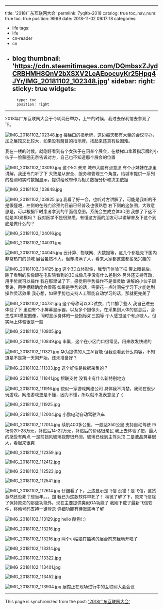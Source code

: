
---
title: '2018广东互联网大会'
permlink: 7yqltb-2018
catalog: true
toc_nav_num: true
toc: true
position: 9999
date: 2018-11-02 09:17:18
categories:
- life
tags:
- life
- cn-reader
- cn
- blog
thumbnail: 'https://cdn.steemitimages.com/DQmbsxZJydCRBHMH8QnV2bXSXV2LeAEpocuyKr25Hpq4JYr/IMG_20181102_102348.jpg'
sidebar:
    right:
        sticky: true
widgets:
    -
        type: toc
        position: right
---


2018年广东互联网大会于今明两日举办，上午的时候，我过去保利馆去参观了下。

![IMG_20181102_102348.jpg](https://cdn.steemitimages.com/DQmbsxZJydCRBHMH8QnV2bXSXV2LeAEpocuyKr25Hpq4JYr/IMG_20181102_102348.jpg)
楼梯口的指示牌，这边每天都有大量的会议举办，加之展馆又比较大，如果没有醒目的指示牌，找起来还真有些困难。

我在一楼的时候，就刚好看到有个女孩子在问某个展会，在楼梯口拿着指示牌的小伙子一脸蒙圈无奈告诉对方，自己也不知道那个展会的位置

![IMG_20181102_103010.jpg](https://cdn.steemitimages.com/DQmTovMtkuLz3RvGU1TdX7X7fvzQgDBVmbbtKnxfbzadxJd/IMG_20181102_103010.jpg)
这个5G 未来 城市大脑有点意思
有个小妹妹在那里讲解，我还专门听了下
大致是从安全、服务和管理三个角度，给城市提供一系列的检测和实时数据显示，提供给政府作为相关数据分析和决策依据

![IMG_20181102_103848.jpg](https://cdn.steemitimages.com/DQmVCeqLmnKfxeev1uTvBpZzM1QwMdUnpqKvj6ADohFEX62/IMG_20181102_103848.jpg)


![IMG_20181102_103825.jpg](https://cdn.steemitimages.com/DQmNN3DXn9iPxqrT7PUWh2g8uPSPM12FDcfW573Mjhg2r8e/IMG_20181102_103825.jpg)
我看了好一会，也听对方讲解了，可能是我听的不是很懂吧，左侧的在线门诊预约目前已经普及也很熟悉
右下侧的这张图，大致意思是，可以根据平时患者拿到的平面信息图，系统会生成立体3D图
我想了下这不就是3D建模吗？
我对医学不是很熟悉，有懂这方面的朋友可以讲解普及下这个到底是做什么的？

![IMG_20181102_104016.jpg](https://cdn.steemitimages.com/DQmS1THw1LJjTwLmf29daxiJQyUXKKo1mjx1Lj1xfbUuBFE/IMG_20181102_104016.jpg)

![IMG_20181102_104031.jpg](https://cdn.steemitimages.com/DQme37H46aY6FHnWJYeGj7y4R5GUJBkcoFTVq8J46jcY9cm/IMG_20181102_104031.jpg)

![IMG_20181102_104045.jpg](https://cdn.steemitimages.com/DQmP2uDHX3vq93Y6Hv5uNyzM4GhV3xHpQYjHoqzt8BXxqCA/IMG_20181102_104045.jpg)
云计算、物联网、大数据等，这几个都是先下国内非常热门的领域
展台虽然不大，但却挤满了人，看来大家都这些都蛮感兴趣的


![IMG_20181102_104125.jpg](https://cdn.steemitimages.com/DQmf7JYQFDRuD7E4hzg1HeZnfHZNjpeh6JTw1XRBTBTBawx/IMG_20181102_104125.jpg)
这个3D立体影像，我专门体验了把
带上眼镜后，除了看到的影像跟在电影院看到的3D成像几乎没有什么差别外
另外还支持互动，用手势就可以操作
我在那里试了下，感觉用手势操作不是很灵敏
讲解的小伙子跟我讲，用手柄精确度会很高
如果是手势的话，需要花一点时间先学习下才能达到操作灵活效果
我心想，如果手势也支持人工智能自动学习的话，那就更完美了

![IMG_20181102_104731.jpg](https://cdn.steemitimages.com/DQmcosv1EtuDuijitiv3WZJygPHvjEYUnzxW93ip7s39ari/IMG_20181102_104731.jpg)
这个号称可以3D试衣，门口排了些人
我自己进去体验了下
里边有个小屏幕显示器，以及多个摄像头，在采集到人体的信息后，会生成3D模型图像，同时显示身体的一些指标如三围等
个人感觉这个有点唬人，但实际上体验很是一般

![IMG_20181102_110805.jpg](https://cdn.steemitimages.com/DQmPU8nRe1SpTzoTobcgHAAJyzMMWMhzXNxKh9j2JZCjJ6N/IMG_20181102_110805.jpg)

![IMG_20181102_110849.jpg](https://cdn.steemitimages.com/DQmP31NAdKYY564JVGNTQXYVJfVFEZ7exEdX5kd1tQtXNFS/IMG_20181102_110849.jpg)
丰巢，这个在小区门口很常见，用来收发快递的

![IMG_20181102_111321.jpg](https://cdn.steemitimages.com/DQmP1psWqbjCDRQvgxrzXFanSe29fRtykwTPd94T7iXER7i/IMG_20181102_111321.jpg)
华为提供的人工AI智能
但我没看到什么内容，不知道是不是第一天刚开始，还未准备好？

![IMG_20181102_111333.jpg](https://cdn.steemitimages.com/DQmTydZwsTEDW5ybWcXMt6SJwFDRUnQzsxVXLDunGb8DwwY/IMG_20181102_111333.jpg)
这个好像是数据采集的？

![IMG_20181102_111841.jpg](https://cdn.steemitimages.com/DQmSri68wjdPcLaoHEsfkHB5we1gWBuSzy1u6eRBPiRbgxr/IMG_20181102_111841.jpg)
银联支付
没看出有什么新特别地方

![IMG_20181102_111916.jpg](https://cdn.steemitimages.com/DQmP4y7Mrc2vrSWBNAbfVMczwTZUafD9xrQhZARkXEaHJoP/IMG_20181102_111916.jpg)
貌似一家游戏网络公司
具体我不清楚，我现在很少玩游戏，网络游戏更是不懂，因为不懂，所以就不发表意见了 :)

![IMG_20181102_111925.jpg](https://cdn.steemitimages.com/DQmPWtKndtE7mRxapAFtva5Q3FWWbM7juq3YwEk34Bfi1g3/IMG_20181102_111925.jpg)

![IMG_20181102_112004.jpg](https://cdn.steemitimages.com/DQmcxVrxuet4opkjBXPg1jzf3g6sNMs6Cboo5td7EZmzFKp/IMG_20181102_112004.jpg)
小鹏电动自动驾驶汽车

![IMG_20181102_112014.jpg](https://cdn.steemitimages.com/DQmaJDvMEvt3QmenZBsWRazBkVZGQCCNh6v2aaczm9TykG8/IMG_20181102_112014.jpg)
续航400多公里，一般达350公里
支持自动驾驶
市场价20-28万元，补贴后14-22万元，补贴后的价格很亲民
我上去体验了把，最大的感受有两点
一是前挡风玻璃视野很开阔，玻璃已经到主驾头顶
二是液晶屏幕很大，看起来很爽

![IMG_20181102_112359.jpg](https://cdn.steemitimages.com/DQmPqBoGL6TeXmjLQNy3tR1YwJZppwtSVhiWSejf19uBiht/IMG_20181102_112359.jpg)

![IMG_20181102_112412.jpg](https://cdn.steemitimages.com/DQmYHq3fs9gpzK3ybTUUqDc44TbqzzLytom6EZPSq8FiY3u/IMG_20181102_112412.jpg)

![IMG_20181102_112523.jpg](https://cdn.steemitimages.com/DQmUzmkQn9PUDn5YzwA9qgcvNN4VyLr38n98R8p1rrd8FvE/IMG_20181102_112523.jpg)

![IMG_20181102_112541.jpg](https://cdn.steemitimages.com/DQmQE8VWsZQgm4JviCZEcpubep7TRCPXX4Jjt7F1JreCsfc/IMG_20181102_112541.jpg)

![IMG_20181102_112614.jpg](https://cdn.steemitimages.com/DQmRAcXVRwf9MsLZZrGkxLT3CxmLkiFguhVxptS3PijxfqD/IMG_20181102_112614.jpg)
仔细看了下，上边显示是飞信
没错！是飞信，这货竟然还没死？想当年。。。囧
我已为这款软件早死了！
稍微了解了下，原来飞信除了保持原先的那些功能外，现在主要提供类似OA功能了
我刚下载了最新飞信软件，移动号码支持一键登录
详细功能有待迟些再了解

![IMG_20181102_113129.jpg](https://cdn.steemitimages.com/DQmXUW5KRbQ8yAbRMg9nHX7wuJuk3EkpwJw8oFeTdYspr16/IMG_20181102_113129.jpg)
hello 酷狗! :)

![IMG_20181102_113216.jpg](https://cdn.steemitimages.com/DQmPELiwzpLUtiwXr43s4PiqmuWWKADokKkxGa9s46y7GVh/IMG_20181102_113216.jpg)

![IMG_20181102_113216.jpg](https://cdn.steemitimages.com/DQmPELiwzpLUtiwXr43s4PiqmuWWKADokKkxGa9s46y7GVh/IMG_20181102_113216.jpg)
两个小姑娘在酷狗的展台前忘我地开唱了

![IMG_20181102_113314.jpg](https://cdn.steemitimages.com/DQmTMpoEkUAeSpjxSPQPVnY5RgXhB5kz2k9CeN2cMwg6aU3/IMG_20181102_113314.jpg)

![IMG_20181102_113322.jpg](https://cdn.steemitimages.com/DQmQNKM1H8M8mhXAPX72vJfuZJJbDb7CygAdrCLm9HN6t4J/IMG_20181102_113322.jpg)

![IMG_20181102_113401.jpg](https://cdn.steemitimages.com/DQmSRekpT5kNr11yjg73x1Fvz2gxYvFzgtMNEhBnGyY6dHN/IMG_20181102_113401.jpg)

![IMG_20181102_113452.jpg](https://cdn.steemitimages.com/DQmdUx5xjKkvNEnceTJRZPHhMSBTtTT2X6VcU56Ckm18R9y/IMG_20181102_113452.jpg)

![IMG_20181102_113904.jpg](https://cdn.steemitimages.com/DQmR3rGZu7gaupN3M2FV4u5FZkEEaha4YEVxQmEGhHGHCJt/IMG_20181102_113904.jpg)
展馆正在现场进行中的互联网大会会议

- - -

This page is synchronized from the post: ['2018广东互联网大会'](https://steemit.com/@rivalhw/7yqltb-2018)
